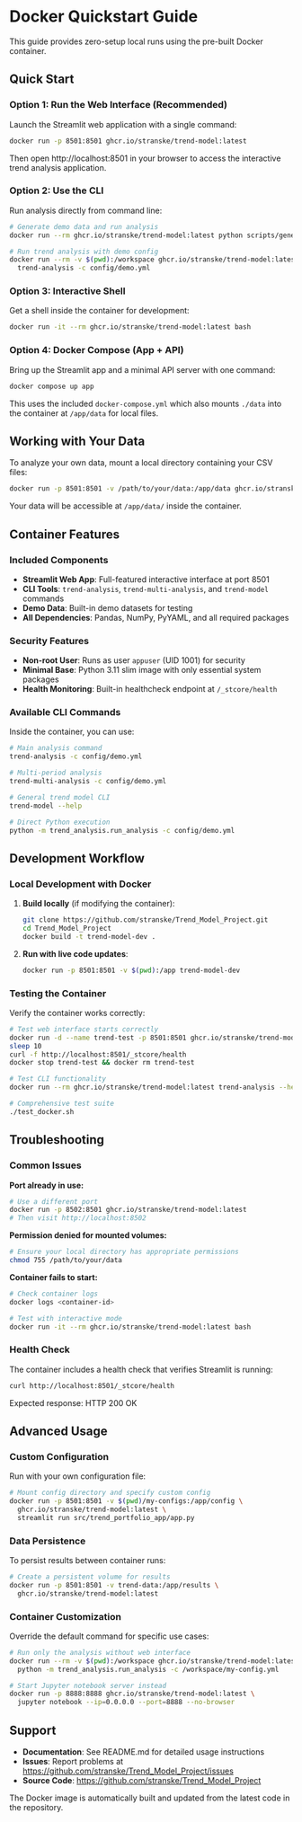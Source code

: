 # Docker Quickstart Guide

This guide provides zero-setup local runs using the pre-built Docker container.

## Quick Start

### Option 1: Run the Web Interface (Recommended)

Launch the Streamlit web application with a single command:

```bash
docker run -p 8501:8501 ghcr.io/stranske/trend-model:latest
```

Then open http://localhost:8501 in your browser to access the interactive trend analysis application.

### Option 2: Use the CLI

Run analysis directly from command line:

```bash
# Generate demo data and run analysis
docker run --rm ghcr.io/stranske/trend-model:latest python scripts/generate_demo.py

# Run trend analysis with demo config
docker run --rm -v $(pwd):/workspace ghcr.io/stranske/trend-model:latest \
  trend-analysis -c config/demo.yml
```

### Option 3: Interactive Shell

Get a shell inside the container for development:

```bash
docker run -it --rm ghcr.io/stranske/trend-model:latest bash
```

### Option 4: Docker Compose (App + API)

Bring up the Streamlit app and a minimal API server with one command:

```bash
docker compose up app
```

This uses the included `docker-compose.yml` which also mounts `./data` into the
container at `/app/data` for local files.

## Working with Your Data

To analyze your own data, mount a local directory containing your CSV files:

```bash
docker run -p 8501:8501 -v /path/to/your/data:/app/data ghcr.io/stranske/trend-model:latest
```

Your data will be accessible at `/app/data/` inside the container.

## Container Features

### Included Components
- **Streamlit Web App**: Full-featured interactive interface at port 8501
- **CLI Tools**: `trend-analysis`, `trend-multi-analysis`, and `trend-model` commands
- **Demo Data**: Built-in demo datasets for testing
- **All Dependencies**: Pandas, NumPy, PyYAML, and all required packages

### Security Features
- **Non-root User**: Runs as user `appuser` (UID 1001) for security
- **Minimal Base**: Python 3.11 slim image with only essential system packages
- **Health Monitoring**: Built-in healthcheck endpoint at `/_stcore/health`

### Available CLI Commands

Inside the container, you can use:

```bash
# Main analysis command
trend-analysis -c config/demo.yml

# Multi-period analysis
trend-multi-analysis -c config/demo.yml

# General trend model CLI
trend-model --help

# Direct Python execution
python -m trend_analysis.run_analysis -c config/demo.yml
```

## Development Workflow

### Local Development with Docker

1. **Build locally** (if modifying the container):
   ```bash
   git clone https://github.com/stranske/Trend_Model_Project.git
   cd Trend_Model_Project
   docker build -t trend-model-dev .
   ```

2. **Run with live code updates**:
   ```bash
   docker run -p 8501:8501 -v $(pwd):/app trend-model-dev
   ```

### Testing the Container

Verify the container works correctly:

```bash
# Test web interface starts correctly
docker run -d --name trend-test -p 8501:8501 ghcr.io/stranske/trend-model:latest
sleep 10
curl -f http://localhost:8501/_stcore/health
docker stop trend-test && docker rm trend-test

# Test CLI functionality
docker run --rm ghcr.io/stranske/trend-model:latest trend-analysis --help

# Comprehensive test suite
./test_docker.sh
```

## Troubleshooting

### Common Issues

**Port already in use:**
```bash
# Use a different port
docker run -p 8502:8501 ghcr.io/stranske/trend-model:latest
# Then visit http://localhost:8502
```

**Permission denied for mounted volumes:**
```bash
# Ensure your local directory has appropriate permissions
chmod 755 /path/to/your/data
```

**Container fails to start:**
```bash
# Check container logs
docker logs <container-id>

# Test with interactive mode
docker run -it --rm ghcr.io/stranske/trend-model:latest bash
```

### Health Check

The container includes a health check that verifies Streamlit is running:
```bash
curl http://localhost:8501/_stcore/health
```

Expected response: HTTP 200 OK

## Advanced Usage

### Custom Configuration

Run with your own configuration file:

```bash
# Mount config directory and specify custom config
docker run -p 8501:8501 -v $(pwd)/my-configs:/app/config \
  ghcr.io/stranske/trend-model:latest \
  streamlit run src/trend_portfolio_app/app.py
```

### Data Persistence

To persist results between container runs:

```bash
# Create a persistent volume for results
docker run -p 8501:8501 -v trend-data:/app/results \
  ghcr.io/stranske/trend-model:latest
```

### Container Customization

Override the default command for specific use cases:

```bash
# Run only the analysis without web interface
docker run --rm -v $(pwd):/workspace ghcr.io/stranske/trend-model:latest \
  python -m trend_analysis.run_analysis -c /workspace/my-config.yml

# Start Jupyter notebook server instead
docker run -p 8888:8888 ghcr.io/stranske/trend-model:latest \
  jupyter notebook --ip=0.0.0.0 --port=8888 --no-browser
```

## Support

- **Documentation**: See README.md for detailed usage instructions
- **Issues**: Report problems at https://github.com/stranske/Trend_Model_Project/issues
- **Source Code**: https://github.com/stranske/Trend_Model_Project

The Docker image is automatically built and updated from the latest code in the repository.